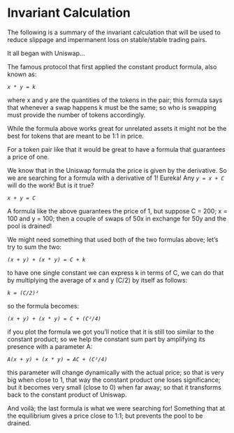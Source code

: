 # Invariant Calculation

The following is a summary of the invariant calculation that will be used to reduce slippage and impermanent loss on stable/stable trading pairs. 

It all began with Uniswap…

The famous protocol that first applied the constant product formula, also known as:

_`x * y = k`_

where x and y are the quantities of the tokens in the pair; this formula says that whenever a swap happens k must be the same; so who is swapping must provide the number of tokens accordingly.

While the formula above works great for unrelated assets it might not be the best for tokens that are meant to be 1:1 in price.

For a token pair like that it would be great to have a formula that guarantees a price of one.

We know that in the Uniswap formula the price is given by the derivative. So we are searching for a formula with a derivative of 1! Eureka! Any _`y = x + C`_ will do the work! But is it true?

_`x + y = C`_

A formula like the above guarantees the price of 1, but suppose C = 200; x = 100 and y = 100; then a couple of swaps of 50x in exchange for 50y and the pool is drained!

We might need something that used both of the two formulas above; let’s try to sum the two:

_`(x + y) + (x * y) = C + k`_

to have one single constant we can express k in terms of C, we can do that by multiplying the average of x and y (C/2) by itself as follows:

_`k = (C/2)²`_

so the formula becomes:

_`(x + y) + (x * y) = C + (C²/4)`_

if you plot the formula we got you’ll notice that it is still too similar to the constant product; so we help the constant sum part by amplifying its presence with a parameter A:

_`A(x + y) + (x * y) = AC + (C²/4)`_

this parameter will change dynamically with the actual price; so that is very big when close to 1, that way the constant product one loses significance; but it becomes very small (close to 0) when far away; so that it transforms back to the constant product of Uniswap.

And voilà; the last formula is what we were searching for! Something that at the equilibrium gives a price close to 1:1; but prevents the pool to be drained.
